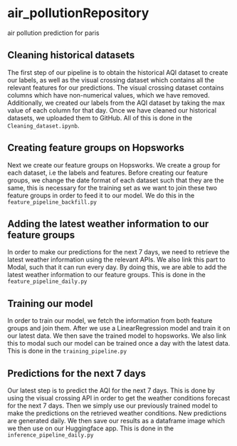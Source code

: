 # air_pollutionRepository
air pollution prediction for paris

## Cleaning historical datasets
The first step of our pipeline is to obtain the historical AQI dataset to create our labels, as well as the visual
crossing dataset which contains all the relevant features for our predictions. The visual crossing dataset contains
columns which have non-numerical values, which we have removed. Additionally, we created our labels from the AQI
dataset by taking the max value of each column for that day. Once we have cleaned our historical datasets, we
uploaded them to GitHub. All of this is done in the `Cleaning_dataset.ipynb`.

## Creating feature groups on Hopsworks
Next we create our feature groups on Hopsworks. We create a group for each dataset, i.e the labels and features.
Before creating our feature groups, we change the date format of each dataset such that they are the same, this is
necessary for the training set as we want to join these two feature groups in order to feed it to our model. We do
this in the `feature_pipeline_backfill.py`

## Adding the latest weather information to our feature groups
In order to make our predictions for the next 7 days, we need to retrieve the latest weather information using the
relevant APIs. We also link this part to Modal, such that it can run every day. By doing this, we are able to add the
latest weather information to our feature groups. This is done in the `feature_pipeline_daily.py`

## Training our model
In order to train our model, we fetch the information from both feature groups and join them. After we use a
LinearRegression model and train it on our latest data. We then save the trained model to hopsworks. We also link
this to modal such our model can be trained once a day with the latest data. This is done in the `training_pipeline.py`

## Predictions for the next 7 days
Our latest step is to predict the AQI for the next 7 days. This is done by using the visual crossing API in order to
get the weather conditions forecast for the next 7 days. Then we simply use our previously trained model to make the
predictions on the retrieved weather conditions. New predictions are generated daily. We then save our results as a
dataframe image which we then use on our Huggingface app. This is done in the `inference_pipeline_daily.py`


